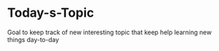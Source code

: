 # Today-s-Topic

Goal to keep track of new interesting topic that keep help learning new things day-to-day 
